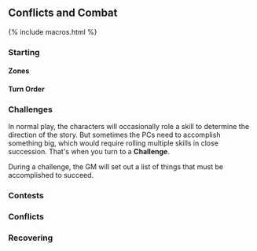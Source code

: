 ---
---
## Conflicts and Combat

{% include macros.html %}

### Starting

#### Zones

#### Turn Order

### Challenges

In normal play, the characters will occasionally role a skill to determine the
direction of the story. But sometimes the PCs need to accomplish something
big, which would require rolling multiple skills in close succession. That's
when you turn to a **Challenge**.

During a challenge, the GM will set out a list of things that must be
accomplished to succeed.

### Contests

### Conflicts

### Recovering
